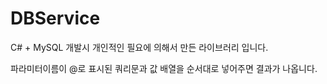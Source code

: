 # DBService

C# + MySQL 개발시 개인적인 필요에 의해서 만든 라이브러리 입니다.

파라미터이름이 @로 표시된 쿼리문과 값 배열을 순서대로 넣어주면 결과가 나옵니다.
